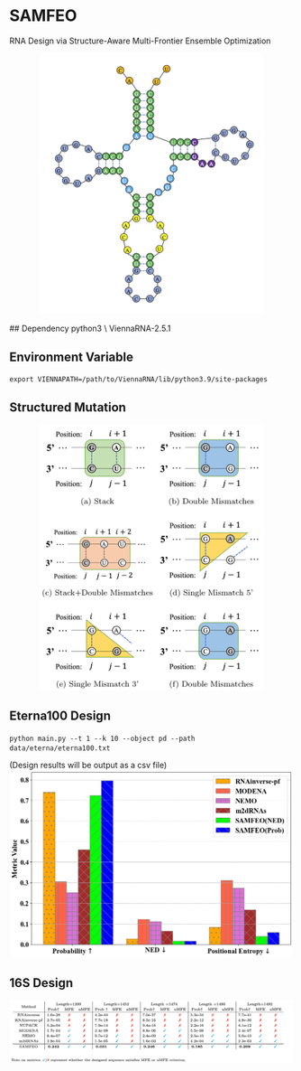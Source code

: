 # SAMFEO
RNA Design via Structure-Aware Multi-Frontier Ensemble Optimization
<p align="center">
<img src="figs/structures.png" width="400">
</p>
## Dependency
python3 \
ViennaRNA-2.5.1

## Environment Variable
``export VIENNAPATH=/path/to/ViennaRNA/lib/python3.9/site-packages``

## Structured Mutation
<p align="center">
<img src="figs/sm.png" width="400">
</p>

## Eterna100 Design
``python main.py --t 1 --k 10 --object pd --path data/eterna/eterna100.txt`` 

(Design results will be output as a csv file)
<img src="figs/inter.png" width="600">


## 16S Design
![alt text](figs/long_design.png)
